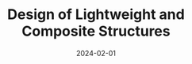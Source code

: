 ---
layout: post
date: 2024-02-01
inline: true
title: "Design of Lightweight and Composite Structures"
university: Politecnico di Torino
semester: Spring&nbsp;2024
past: false
external_page: https://didattica.polito.it/pls/portal30/gap.pkg_guide.viewGap?p_cod_ins=01SQQQD&p_a_acc=2024&p_header=S&p_lang=IT&multi=N
---